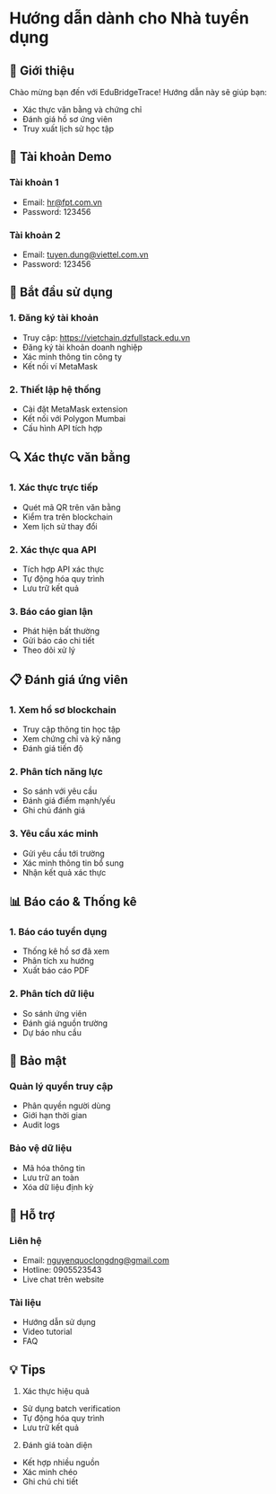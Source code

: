 # Hướng dẫn dành cho Nhà tuyển dụng

## 👋 Giới thiệu

Chào mừng bạn đến với EduBridgeTrace! Hướng dẫn này sẽ giúp bạn:
- Xác thực văn bằng và chứng chỉ
- Đánh giá hồ sơ ứng viên
- Truy xuất lịch sử học tập

## 🔑 Tài khoản Demo

### Tài khoản 1
- Email: hr@fpt.com.vn
- Password: 123456

### Tài khoản 2
- Email: tuyen.dung@viettel.com.vn
- Password: 123456

## 🚀 Bắt đầu sử dụng

### 1. Đăng ký tài khoản
- Truy cập: https://vietchain.dzfullstack.edu.vn
- Đăng ký tài khoản doanh nghiệp
- Xác minh thông tin công ty
- Kết nối ví MetaMask

### 2. Thiết lập hệ thống
- Cài đặt MetaMask extension
- Kết nối với Polygon Mumbai
- Cấu hình API tích hợp

## 🔍 Xác thực văn bằng

### 1. Xác thực trực tiếp
- Quét mã QR trên văn bằng
- Kiểm tra trên blockchain
- Xem lịch sử thay đổi

### 2. Xác thực qua API
- Tích hợp API xác thực
- Tự động hóa quy trình
- Lưu trữ kết quả

### 3. Báo cáo gian lận
- Phát hiện bất thường
- Gửi báo cáo chi tiết
- Theo dõi xử lý

## 📋 Đánh giá ứng viên

### 1. Xem hồ sơ blockchain
- Truy cập thông tin học tập
- Xem chứng chỉ và kỹ năng
- Đánh giá tiến độ

### 2. Phân tích năng lực
- So sánh với yêu cầu
- Đánh giá điểm mạnh/yếu
- Ghi chú đánh giá

### 3. Yêu cầu xác minh
- Gửi yêu cầu tới trường
- Xác minh thông tin bổ sung
- Nhận kết quả xác thực

## 📊 Báo cáo & Thống kê

### 1. Báo cáo tuyển dụng
- Thống kê hồ sơ đã xem
- Phân tích xu hướng
- Xuất báo cáo PDF

### 2. Phân tích dữ liệu
- So sánh ứng viên
- Đánh giá nguồn trường
- Dự báo nhu cầu

## 🔐 Bảo mật

### Quản lý quyền truy cập
- Phân quyền người dùng
- Giới hạn thời gian
- Audit logs

### Bảo vệ dữ liệu
- Mã hóa thông tin
- Lưu trữ an toàn
- Xóa dữ liệu định kỳ

## 🤝 Hỗ trợ

### Liên hệ
- Email: nguyenquoclongdng@gmail.com
- Hotline: 0905523543
- Live chat trên website

### Tài liệu
- Hướng dẫn sử dụng
- Video tutorial
- FAQ

## 💡 Tips

1. Xác thực hiệu quả
- Sử dụng batch verification
- Tự động hóa quy trình
- Lưu trữ kết quả

2. Đánh giá toàn diện
- Kết hợp nhiều nguồn
- Xác minh chéo
- Ghi chú chi tiết 